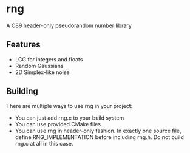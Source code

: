 # rng
A C89 header-only pseudorandom number library

## Features
* LCG for integers and floats
* Random Gaussians
* 2D Simplex-like noise

## Building
There are multiple ways to use rng in your project:

* You can just add rng.c to your build system
* You can use provided CMake files
* You can use rng in header-only fashion. In exactly one source file, define RNG_IMPLEMENTATION before including rng.h. Do not build rng.c at all in this case.


